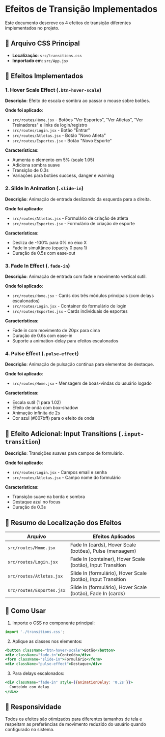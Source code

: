 # Efeitos de Transição Implementados

Este documento descreve os 4 efeitos de transição diferentes implementados no projeto.

## 📁 Arquivo CSS Principal
- **Localização**: `src/transitions.css`
- **Importado em**: `src/App.jsx`

## 🎨 Efeitos Implementados

### 1. **Hover Scale Effect** (`.btn-hover-scale`)
**Descrição**: Efeito de escala e sombra ao passar o mouse sobre botões.

**Onde foi aplicado**:
- `src/routes/Home.jsx` - Botões "Ver Esportes", "Ver Atletas", "Ver Treinadores" e links de login/registro
- `src/routes/Login.jsx` - Botão "Entrar"
- `src/routes/Atletas.jsx` - Botão "Novo Atleta"
- `src/routes/Esportes.jsx` - Botão "Novo Esporte"

**Características**:
- Aumenta o elemento em 5% (scale 1.05)
- Adiciona sombra suave
- Transição de 0.3s
- Variações para botões success, danger e warning

### 2. **Slide In Animation** (`.slide-in`)
**Descrição**: Animação de entrada deslizando da esquerda para a direita.

**Onde foi aplicado**:
- `src/routes/Atletas.jsx` - Formulário de criação de atleta
- `src/routes/Esportes.jsx` - Formulário de criação de esporte

**Características**:
- Desliza de -100% para 0% no eixo X
- Fade in simultâneo (opacity 0 para 1)
- Duração de 0.5s com ease-out

### 3. **Fade In Effect** (`.fade-in`)
**Descrição**: Animação de entrada com fade e movimento vertical sutil.

**Onde foi aplicado**:
- `src/routes/Home.jsx` - Cards dos três módulos principais (com delays escalonados)
- `src/routes/Login.jsx` - Container do formulário de login
- `src/routes/Esportes.jsx` - Cards individuais de esportes

**Características**:
- Fade in com movimento de 20px para cima
- Duração de 0.6s com ease-in
- Suporte a animation-delay para efeitos escalonados

### 4. **Pulse Effect** (`.pulse-effect`)
**Descrição**: Animação de pulsação contínua para elementos de destaque.

**Onde foi aplicado**:
- `src/routes/Home.jsx` - Mensagem de boas-vindas do usuário logado

**Características**:
- Escala sutil (1 para 1.02)
- Efeito de onda com box-shadow
- Animação infinita de 2s
- Cor azul (#007bff) para o efeito de onda

## 🔧 Efeito Adicional: Input Transitions (`.input-transition`)
**Descrição**: Transições suaves para campos de formulário.

**Onde foi aplicado**:
- `src/routes/Login.jsx` - Campos email e senha
- `src/routes/Atletas.jsx` - Campo nome do formulário

**Características**:
- Transição suave na borda e sombra
- Destaque azul no focus
- Duração de 0.3s

## 🎯 Resumo de Localização dos Efeitos

| Arquivo | Efeitos Aplicados |
|---------|-------------------|
| `src/routes/Home.jsx` | Fade In (cards), Hover Scale (botões), Pulse (mensagem) |
| `src/routes/Login.jsx` | Fade In (container), Hover Scale (botão), Input Transition |
| `src/routes/Atletas.jsx` | Slide In (formulário), Hover Scale (botão), Input Transition |
| `src/routes/Esportes.jsx` | Slide In (formulário), Hover Scale (botão), Fade In (cards) |

## 🚀 Como Usar

1. Importe o CSS no componente principal:
```jsx
import './transitions.css';
```

2. Aplique as classes nos elementos:
```jsx
<button className="btn-hover-scale">Botão</button>
<div className="fade-in">Conteúdo</div>
<form className="slide-in">Formulário</form>
<div className="pulse-effect">Destaque</div>
```

3. Para delays escalonados:
```jsx
<div className="fade-in" style={{animationDelay: '0.2s'}}>
  Conteúdo com delay
</div>
```

## 📱 Responsividade
Todos os efeitos são otimizados para diferentes tamanhos de tela e respeitam as preferências de movimento reduzido do usuário quando configurado no sistema.